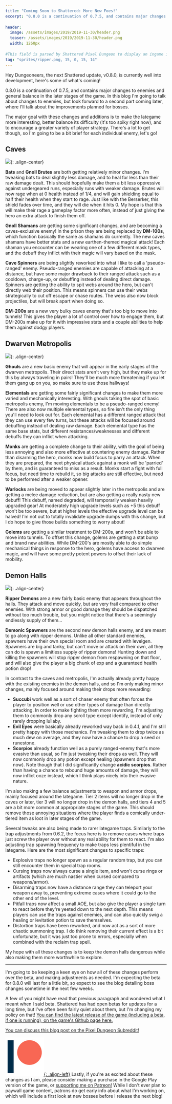 ```yaml
---
title: "Coming Soon to Shattered: More New Foes!"
excerpt: "0.8.0 is a continuation of 0.7.5, and contains major changes to enemies and general balance in the later stages of the game."

header:
  image: /assets/images/2019/2019-11-30/header.png
  teaser: /assets/images/2019/2019-11-30/header.png
  width: 1260px

#This field is parsed by Shattered Pixel Dungeon to display an ingame icon in its news feed
tag: "sprites/ripper.png, 15, 0, 15, 14"
---
```


Hey Dungeoneers, the next Shattered update, v0.8.0, is currently well into development, here's some of what's coming!

0.8.0 is a continuation of 0.7.5, and contains major changes to enemies and general balance in the later stages of the game. In this blog I'm going to talk about changes to enemies, but look forward to a second part coming later, where I'll talk about the improvements planned for bosses.

The major goal with these changes and additions is to make the lategame more interesting, better balance its difficulty (it's too spiky right now), and to encourage a greater variety of player strategy. There's a lot to get though, so I'm going to be a bit brief for each individual enemy, let's go!

## Caves

![](/assets/images/{{page.date|date:'%Y/%Y-%m-%d'}}/shamans.png){: .align-center}

**Bats** and **Gnoll Brutes** are both getting relatively minor changes. I'm tweaking bats to deal slightly less damage, and to heal for less than their raw damage dealt. This should hopefully make them a bit less oppressive against undergeared runs, especially runs with weaker damage. Brutes will now rage when at 0 health instead of 1/4, and will gain shielding equal to half their health when they start to rage. Just like with the Berserker, this shield fades over time, and they will die when it hits 0. My hope is that this will make their rage a gameplay factor more often, instead of just giving the hero an extra attack to finish them off.

**Gnoll Shamans** are getting some significant changes, and are becoming a caves-exclusive enemy! In the prison they are being replaced by **DM-100s**, which function basically the same as shamans do currently. The new caves shamans have better stats and a new earthen-themed magical attack! Each shaman you encounter can be wearing one of a few different mask types, and the debuff they inflict with their magic will vary based on the mask.

**Cave Spinners** are being slightly reworked into what I like to call a 'pseudo-ranged' enemy. Pseudo-ranged enemies are capable of attacking at a distance, but have some major drawback to their ranged attack such as a cooldown, charge-up, or debuffing instead of dealing direct damage. Spinners are getting the ability to spit webs around the hero, but can't directly web their position. This means spinners can use their webs strategically to cut off escape or chase routes. The webs also now block projectiles, but will break apart when doing so.

**DM-200s** are a new very bulky caves enemy that's too big to move into tunnels! This gives the player a lot of control over how to engage them, but DM-200s make up for it with impressive stats and a couple abilities to help them against dodgy players.

## Dwarven Metropolis

![](/assets/images/{{page.date|date:'%Y/%Y-%m-%d'}}/elementals.png){: .align-center}

**Ghouls** are a new basic enemy that will appear in the early stages of the dwarven metropolis. Their direct stats aren't very high, but they make up for this by always traveling in pairs! They'll be much more threatening if you let them gang up on you, so make sure to use those hallways!

**Elementals** are getting some fairly significant changes to make them more varied and mechanically interesting. With ghouls taking the spot of basic metropolis enemy, I'm moving elementals to be a pseudo-ranged enemy! There are also now multiple elemental types, so fire isn't the only thing you'll need to look out for. Each elemental has a different ranged attack that they can use every few turns, but these attacks will be focused around debuffing instead of dealing raw damage. Each elemental type has the same base stats, but different resistances/weaknesses and different debuffs they can inflict when attacking.

**Monks** are getting a complete change to their ability, with the goal of being less annoying and also more effective at countering enemy damage. Rather than disarming the hero, monks now build focus to parry an attack. When they are prepared, the next physical attack against a monk will be 'parried' by them, and is guaranteed to miss as a result. Monks start a fight with full focus, but need time to rebuild it, so big attacks are still effective, but need to be performed after a weaker opener.

**Warlocks** are being moved to appear slightly later in the metropolis and are getting a melee damage reduction, but are also getting a really nasty new debuff! This debuff, named degraded, will temporarily weaken heavily upgraded gear! At moderately high upgrade levels such as +5 this debuff won't be too severe, but at higher levels the effective upgrade level can be halved! I'm not out to totally invalidate upgrade dumps with this change, but I do hope to give those builds something to worry about!

**Golems** are getting a similar treatment to DM-200s, and won't be able to move into tunnels. To offset this change, golems are getting a stat bump and brand new abilities. While DM-200's are mostly able to do simple mechanical things in response to the hero, golems have access to dwarven magic, and will have some pretty potent powers to offset their lack of mobility.

## Demon Halls

![](/assets/images/{{page.date|date:'%Y/%Y-%m-%d'}}/halls-enemies.png){: .align-center}

**Ripper Demons** are a new fairly basic enemy that appears throughout the halls. They attack and move quickly, but are very frail compared to other enemies. With strong armor or good damage they should be dispatched without too much trouble, but you might notice that there's a seemingly endlessly supply of them...

**Demonic Spawners** are the second new demon halls enemy, and are meant to go along with ripper demons. Unlike all other standard enemies, spawners have their own special room and are created with levelgen. Spawners are big and tanky, but can't move or attack on their own, all they can do is spawn a limitless supply of ripper demons! Hunting down and killing the spawners will stop ripper demon from respawning on that floor, and will also give the player a big chunk of exp and a guaranteed health potion drop! 

In contrast to the caves and metropolis, I'm actually already pretty happy with the existing enemies in the demon halls, and so I'm only making minor changes, mainly focused around making their drops more rewarding:
- **Succubi** work well as a sort of chaser enemy that often forces the player to position well or use other types of damage than directly attacking. In order to make fighting them more rewarding, I'm adjusting them to commonly drop any scroll type except identify, instead of only rarely dropping lullaby. 
- **Evil Eyes** were basically already reworked way back in 0.4.1, and I'm still pretty happy with those mechanics. I'm tweaking them to drop twice as much dew on average, and they now have a chance to drop a seed or runestone.
- **Scorpios** already function well as a purely ranged-enemy that's more evasive than usual, so I'm just tweaking their drops as well. They will now commonly drop any potion except healing (spawners drop that now). Note though that I did significantly change **acidic scorpios**. Rather than having a chance to rebound huge amounts of damage, they will now inflict ooze instead, which I think plays nicely into their evasive nature.

I'm also making a few balance adjustments to weapon and armor drops, mainly focused around the lategame. Tier 2 items will no longer drop in the caves or later, tier 3 will no longer drop in the demon halls, and tiers 4 and 5 are a bit more common at appropriate stages of the game. This should remove those annoying situations where the player finds a comically under-tiered item as loot in later stages of the game.

Several tweaks are also being made to rarer lategame traps. Similarly to the trap adjustments from 0.6.2, the focus here is to remove cases where traps just screw the player over without any real ability for them to react. I'm also adjusting trap spawning frequency to make traps less plentiful in the lategame. Here are the most significant changes to specific traps:
- Explosive traps no longer spawn as a regular random trap, but you can still encounter them in special trap rooms.
- Cursing traps now always curse a single item, and won't curse rings or artifacts (which are much nastier when cursed compared to weapons/armor).
- Disarming traps now have a distance range they can teleport your weapon away to, preventing extreme cases where it could go to the other end of the level.
- Pitfall traps now affect a small AOE, but also give the player a single turn to react before they're yeeted down to the next depth. This means players can use the traps against enemies, and can also quickly swig a healing or levitation potion to save themselves.
- Distortion traps have been reworked, and now act as a sort of more chaotic summoning trap. I do think removing their current effect is a bit unfortunate, but it was just too prone to errors, especially when combined with the reclaim trap spell.

My hope with all these changes is to keep the demon halls dangerous while also making them more worthwhile to explore.

---

I'm going to be keeping a keen eye on how all of these changes perform over the beta, and making adjustments as needed. I'm expecting the beta for 0.8.0 will last for a little bit, so expect to see the blog detailing boss changes sometime in the next few weeks.

A few of you might have read that previous paragraph and wondered what I meant when I said beta. Shattered has had open betas for updates for a long time, but I've often been fairly quiet about them, but I'm changing my policy on that! [You can find the latest release of the game (including a beta, if one is running), on the game's Github page here.](https://github.com/00-Evan/shattered-pixel-dungeon/releases/)

[You can discuss this blog post on the Pixel Dungeon Subreddit!](https://www.reddit.com/r/PixelDungeon/comments/e45im5/)

[![](/assets/images/patreon-icon.png){: .align-left}](https://www.patreon.com/ShatteredPixel) Lastly, if you're as excited about these changes as I am, please consider making a purchase in the Google Play version of the game, or [supporting me on Patreon!](https://www.patreon.com/ShatteredPixel) While I don't ever plan to paywall game content, patrons do get early info about what I'm working on, which will include a first look at new bosses before I release the next blog!